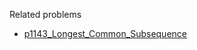 Related problems
- [p1143_Longest_Common_Subsequence](https://github.com/genxium/Leetcode/tree/master/p1143_Longest_Common_Subsequence) 

